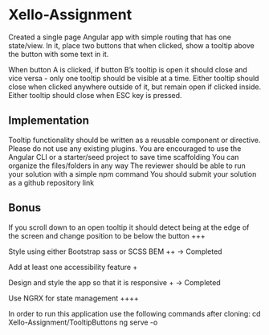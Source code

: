 # Xello-Assignment
Created a single page Angular app with simple routing that has one state/view. In it, place two buttons that when clicked, show a tooltip above the button with some text in it.

When button A is clicked, if button B’s tooltip is open it should close and vice versa - only one tooltip should be visible at a time. Either tooltip should close when clicked anywhere outside of it, but remain open if clicked inside. Either tooltip should close when ESC key is pressed.

Implementation
------------------------

Tooltip functionality should be written as a reusable component or directive. Please do not use any existing plugins.
You are encouraged to use the Angular CLI or a starter/seed project to save time scaffolding
You can organize the files/folders in any way
The reviewer should be able to run your solution with a simple npm command
You should submit your solution as a github repository link


Bonus
-----------

If you scroll down to an open tooltip it should detect being at the edge of the screen and change position to be below the button +++

Style using either Bootstrap sass or SCSS BEM ++ -> Completed

Add at least one accessibility feature +

Design and style the app so that it is responsive + -> Completed

Use NGRX for state management ++++



In order to run this application use the following commands after cloning:
cd Xello-Assignment/TooltipButtons
ng serve -o
